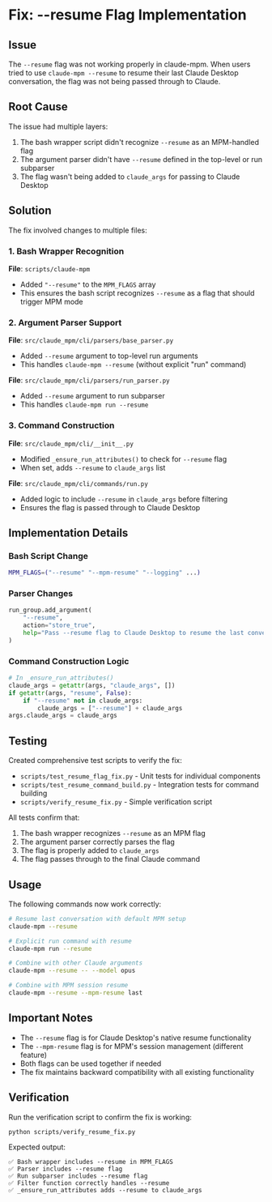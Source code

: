 # Fix: --resume Flag Implementation

## Issue
The `--resume` flag was not working properly in claude-mpm. When users tried to use `claude-mpm --resume` to resume their last Claude Desktop conversation, the flag was not being passed through to Claude.

## Root Cause
The issue had multiple layers:
1. The bash wrapper script didn't recognize `--resume` as an MPM-handled flag
2. The argument parser didn't have `--resume` defined in the top-level or run subparser
3. The flag wasn't being added to `claude_args` for passing to Claude Desktop

## Solution
The fix involved changes to multiple files:

### 1. Bash Wrapper Recognition
**File**: `scripts/claude-mpm`
- Added `"--resume"` to the `MPM_FLAGS` array
- This ensures the bash script recognizes `--resume` as a flag that should trigger MPM mode

### 2. Argument Parser Support
**File**: `src/claude_mpm/cli/parsers/base_parser.py`
- Added `--resume` argument to top-level run arguments
- This handles `claude-mpm --resume` (without explicit "run" command)

**File**: `src/claude_mpm/cli/parsers/run_parser.py`
- Added `--resume` argument to run subparser
- This handles `claude-mpm run --resume`

### 3. Command Construction
**File**: `src/claude_mpm/cli/__init__.py`
- Modified `_ensure_run_attributes()` to check for `--resume` flag
- When set, adds `--resume` to `claude_args` list

**File**: `src/claude_mpm/cli/commands/run.py`
- Added logic to include `--resume` in `claude_args` before filtering
- Ensures the flag is passed through to Claude Desktop

## Implementation Details

### Bash Script Change
```bash
MPM_FLAGS=("--resume" "--mpm-resume" "--logging" ...)
```

### Parser Changes
```python
run_group.add_argument(
    "--resume",
    action="store_true",
    help="Pass --resume flag to Claude Desktop to resume the last conversation",
)
```

### Command Construction Logic
```python
# In _ensure_run_attributes()
claude_args = getattr(args, "claude_args", [])
if getattr(args, "resume", False):
    if "--resume" not in claude_args:
        claude_args = ["--resume"] + claude_args
args.claude_args = claude_args
```

## Testing
Created comprehensive test scripts to verify the fix:
- `scripts/test_resume_flag_fix.py` - Unit tests for individual components
- `scripts/test_resume_command_build.py` - Integration tests for command building
- `scripts/verify_resume_fix.py` - Simple verification script

All tests confirm that:
1. The bash wrapper recognizes `--resume` as an MPM flag
2. The argument parser correctly parses the flag
3. The flag is properly added to `claude_args`
4. The flag passes through to the final Claude command

## Usage
The following commands now work correctly:
```bash
# Resume last conversation with default MPM setup
claude-mpm --resume

# Explicit run command with resume
claude-mpm run --resume

# Combine with other Claude arguments
claude-mpm --resume -- --model opus

# Combine with MPM session resume
claude-mpm --resume --mpm-resume last
```

## Important Notes
- The `--resume` flag is for Claude Desktop's native resume functionality
- The `--mpm-resume` flag is for MPM's session management (different feature)
- Both flags can be used together if needed
- The fix maintains backward compatibility with all existing functionality

## Verification
Run the verification script to confirm the fix is working:
```bash
python scripts/verify_resume_fix.py
```

Expected output:
```
✅ Bash wrapper includes --resume in MPM_FLAGS
✅ Parser includes --resume flag
✅ Run subparser includes --resume flag
✅ Filter function correctly handles --resume
✅ _ensure_run_attributes adds --resume to claude_args
```